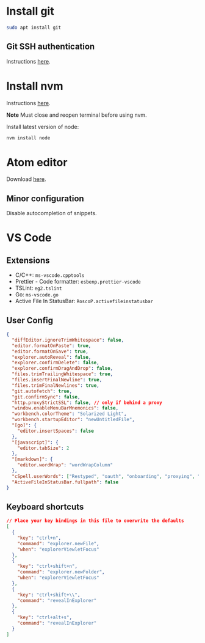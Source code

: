 # Install git

```sh
sudo apt install git
```

## Git SSH authentication

Instructions [here](https://help.github.com/articles/generating-an-ssh-key/).

# Install nvm

Instructions [here](https://github.com/creationix/nvm).

**Note** Must close and reopen terminal before using nvm.

Install latest version of node:

```sh
nvm install node
```

# Atom editor

Download [here](https://atom.io/).

## Minor configuration

Disable autocompletion of snippets.

# VS Code

## Extensions

* C/C++: `ms-vscode.cpptools`
* Prettier - Code formatter: `esbenp.prettier-vscode`
* TSLint: `eg2.tslint`
* Go: `ms-vscode.go`
* Active File In StatusBar: `RoscoP.activefileinstatusbar`

## User Config

```json
{
  "diffEditor.ignoreTrimWhitespace": false,
  "editor.formatOnPaste": true,
  "editor.formatOnSave": true,
  "explorer.autoReveal": false,
  "explorer.confirmDelete": false,
  "explorer.confirmDragAndDrop": false,
  "files.trimTrailingWhitespace": true,
  "files.insertFinalNewline": true,
  "files.trimFinalNewlines": true,
  "git.autofetch": true,
  "git.confirmSync": false,
  "http.proxyStrictSSL": false, // only if behind a proxy
  "window.enableMenuBarMnemonics": false,
  "workbench.colorTheme": "Solarized Light",
  "workbench.startupEditor": "newUntitledFile",
  "[go]": {
    "editor.insertSpaces": false
  },
  "[javascript]": {
    "editor.tabSize": 2
  },
  "[markdown]": {
    "editor.wordWrap": "wordWrapColumn"
  },
  "cSpell.userWords": ["Restyped", "oauth", "onboarding", "proxying", "zopa"],
  "ActiveFileInStatusBar.fullpath": false
}
```

## Keyboard shortcuts

```json
// Place your key bindings in this file to overwrite the defaults
[
  {
    "key": "ctrl+n",
    "command": "explorer.newFile",
    "when": "explorerViewletFocus"
  },
  {
    "key": "ctrl+shift+n",
    "command": "explorer.newFolder",
    "when": "explorerViewletFocus"
  },
  {
    "key": "ctrl+shift+\\",
    "command": "revealInExplorer"
  },
  {
    "key": "ctrl+alt+s",
    "command": "revealInExplorer"
  }
]
```
